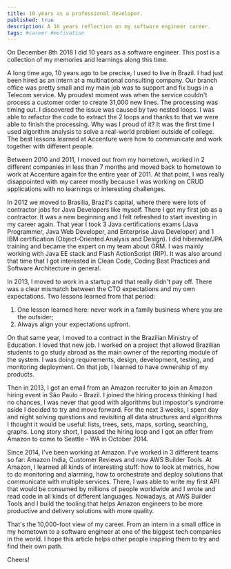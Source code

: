 ```yaml
---
title: 10 years as a professional developer.
published: true
description: A 10 years reflection on my software engineer career.
tags: #career #motivation
---
```


On December 8th 2018 I did 10 years as a software engineer. This post is a collection of my memories and learnings along this time.

A long time ago, 10 years ago to be precise, I used to live in Brazil. I had just been hired as an intern at a multinational consulting company. Our branch office was pretty small and my main job was to support and fix bugs in a Telecom service. My proudest moment was when the service couldn't process a customer order to create 31,000 new lines. The processing was timing out. I discovered the issue was caused by two nested loops. I was able to refactor the code to extract the 2 loops and thanks to that we were able to finish the processing. Why was I proud of it? It was the first time I used algorithm analysis to solve a real-world problem outside of college. The best lessons learned at Accenture were how to communicate and work together with different people.

Between 2010 and 2011, I moved out from my hometown, worked in 2 different companies in less than 7 months and moved back to hometown to work at Accenture again for the entire year of 2011. At that point, I was really disappointed with my career mostly because I was working on CRUD applications with no learnings or interesting challenges.

In 2012 we moved to Brasilia, Brazil's capital, where there were lots of contractor jobs for Java Developers like myself. There I got my first job as a contractor. It was a new beginning and I felt refreshed to start investing in my career again. That year I took 3 Java certifications exams (Java Programmer, Java Web Developer, and Enterprise Java Developer) and 1 IBM certification (Object-Oriented Analysis and Design). I did hibernate/JPA training and became the expert on my team about ORM. I was mainly working with Java EE stack and Flash ActionScript (RIP). It was also around that time that I got interested in Clean Code, Coding Best Practices and Software Architecture in general.

In 2013, I moved to work in a startup and that really didn't pay off. There was a clear mismatch between the CTO expectations and my own expectations. Two lessons learned from that period:
1. One lesson learned here: never work in a family business where you are the outsider;
2. Always align your expectations upfront.

On that same year, I moved to a contract in the Brazilian Ministry of Education. I loved that new job. I worked on a project that allowed Brazilian students to go study abroad as the main owner of the reporting module of the system. I was doing requirements, design, development, testing, and monitoring deployment. On that job, I learned to have ownership of my products.

Then in 2013, I got an email from an Amazon recruiter to join an Amazon hiring event in São Paulo - Brazil. I joined the hiring process thinking I had no chances, I was never that good with algorithms but impostor's syndrome aside I decided to try and move forward. For the next 3 weeks, I spent day and night solving questions and revisiting all data structures and algorithms I thought it would be useful: lists, trees, sets, maps, sorting, searching, graphs. Long story short, I passed the hiring loop and I got an offer from Amazon to come to Seattle - WA in October 2014.

Since 2014, I've been working at Amazon. I've worked in 3 different teams so far: Amazon India, Customer Reviews and now AWS Builder Tools. At Amazon, I learned all kinds of interesting stuff: how to look at metrics, how to do monitoring and alarming, how to orchestrate and deploy solutions that communicate with multiple services. There, I was able to write my first API that would be consumed by millions of people worldwide and I wrote and read code in all kinds of different languages. Nowadays, at AWS Builder Tools and I build the tooling that helps Amazon engineers to be more productive and delivery solutions with more quality.

That's the 10,000-foot view of my career. From an intern in a small office in my hometown to a software engineer at one of the biggest tech companies in the world. I hope this article helps other people inspiring them to try and find their own path.

Cheers!